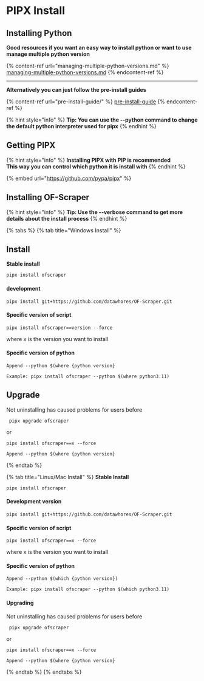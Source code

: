 # PIPX Install

## Installing Python

**Good resources if you want an easy way to install python or want to use manage multiple python version**

{% content-ref url="managing-multiple-python-versions.md" %}
[managing-multiple-python-versions.md](managing-multiple-python-versions.md)
{% endcontent-ref %}

***

**Alternatively you can just follow the pre-install guides**

{% content-ref url="pre-install-guide/" %}
[pre-install-guide](pre-install-guide/)
{% endcontent-ref %}

{% hint style="info" %}
**Tip: You can use the --python command to change the default python interpreter used for pipx**
{% endhint %}

## Getting PIPX

{% hint style="info" %}
**Installing PIPX with PIP is recommended** \
**This way you can control which python it is install with**
{% endhint %}

{% embed url="https://github.com/pypa/pipx" %}

## Installing OF-Scraper

{% hint style="info" %}
**Tip: Use the --verbose command to get more details about the install process**
{% endhint %}

{% tabs %}
{% tab title="Windows Install" %}
## **Install**

**Stable install**

```
pipx install ofscraper
```

#### development

```
pipx install git+https://github.com/datawhores/OF-Scraper.git 
```

#### Specific version of script

```
pipx install ofscraper==version --force
```

where x is the version you want to install

#### Specific version of python

```
Append --python $(where {python version}
```

```
Example: pipx install ofscraper --python $(where python3.11)
```

## Upgrade

Not uninstalling has caused problems for users before

```
 pipx upgrade ofscraper
```

or

```
pipx install ofscraper==x --force
```

```
Append --python $(where {python version}
```
{% endtab %}

{% tab title="Linux/Mac Install" %}
**Stable Install**

```
pipx install ofscraper
```

#### Development version

```
pipx install git+https://github.com/datawhores/OF-Scraper.git 
```

#### Specific version of script

```
pipx install ofscraper==x --force
```

where x is the version you want to install

#### Specific version of python

```
Append --python $(which {python version})
```

```
Example: pipx install ofscraper --python $(which python3.11)
```

#### Upgrading

Not uninstalling has caused problems for users before

```
 pipx upgrade ofscraper
```

or

```
pipx install ofscraper==x --force
```

```
Append --python $(where {python version}
```
{% endtab %}
{% endtabs %}

###
